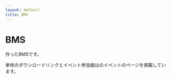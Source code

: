 ```yaml
---
layout: default
title: BMS
---
```

<h1>BMS</h1>
<p>作ったBMSです。</p>
<p>単体のダウンロードリンクとイベント参加曲はのイベントのページを掲載しています。</p>
